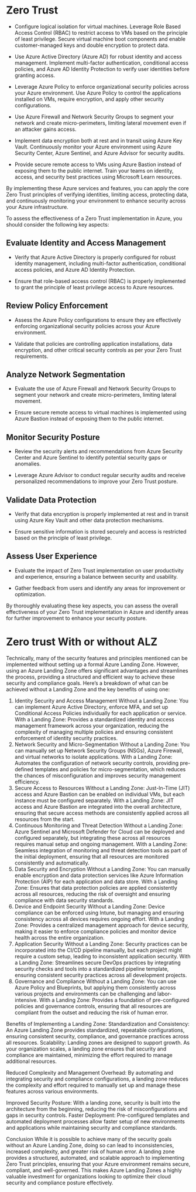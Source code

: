 # Zero Trust

  * Configure logical isolation for virtual machines. Leverage Role Based Access Control (RBAC) to restrict access to VMs based on the principle of least privilege. Secure virtual machine boot components and enable customer-managed keys and double encryption to protect data.

  * Use Azure Active Directory (Azure AD) for robust identity and access management. Implement multi-factor authentication, conditional access policies, and Azure AD Identity Protection to verify user identities before granting access.

  * Leverage Azure Policy to enforce organizational security policies across your Azure environment. Use Azure Policy to control the applications installed on VMs, require encryption, and apply other security configurations.

  * Use Azure Firewall and Network Security Groups to segment your network and create micro-perimeters, limiting lateral movement even if an attacker gains access.

  * Implement data encryption both at rest and in transit using Azure Key Vault. Continuously monitor your Azure environment using Azure Security Center, Azure Sentinel, and Azure Advisor for security audits.

  * Provide secure remote access to VMs using Azure Bastion instead of exposing them to the public internet. Train your teams on identity, access, and security best practices using Microsoft Learn resources.

By implementing these Azure services and features, you can apply the core Zero Trust principles of verifying identities, limiting access, protecting data, and continuously monitoring your environment to enhance security across your Azure infrastructure.

To assess the effectiveness of a Zero Trust implementation in Azure, you should consider the following key aspects:

## Evaluate Identity and Access Management

  * Verify that Azure Active Directory is properly configured for robust identity management, including multi-factor authentication, conditional access policies, and Azure AD Identity Protection.

  * Ensure that role-based access control (RBAC) is properly implemented to grant the principle of least privilege access to Azure resources.

## Review Policy Enforcement

  * Assess the Azure Policy configurations to ensure they are effectively enforcing organizational security policies across your Azure environment.

  * Validate that policies are controlling application installations, data encryption, and other critical security controls as per your Zero Trust requirements.

## Analyze Network Segmentation

  * Evaluate the use of Azure Firewall and Network Security Groups to segment your network and create micro-perimeters, limiting lateral movement.

  * Ensure secure remote access to virtual machines is implemented using Azure Bastion instead of exposing them to the public internet.

## Monitor Security Posture

  * Review the security alerts and recommendations from Azure Security Center and Azure Sentinel to identify potential security gaps or anomalies.

  * Leverage Azure Advisor to conduct regular security audits and receive personalized recommendations to improve your Zero Trust posture.

## Validate Data Protection

  * Verify that data encryption is properly implemented at rest and in transit using Azure Key Vault and other data protection mechanisms.

  * Ensure sensitive information is stored securely and access is restricted based on the principle of least privilege.

## Assess User Experience

  * Evaluate the impact of Zero Trust implementation on user productivity and experience, ensuring a balance between security and usability.

  * Gather feedback from users and identify any areas for improvement or optimization.

By thoroughly evaluating these key aspects, you can assess the overall effectiveness of your Zero Trust implementation in Azure and identify areas for further improvement to enhance your security posture.

# Zero trust With or without ALZ
Technically, many of the security features and principles mentioned can be implemented without setting up a formal Azure Landing Zone. However, using an Azure Landing Zone offers significant advantages and streamlines the process, providing a structured and efficient way to achieve these security and compliance goals. Here’s a breakdown of what can be achieved without a Landing Zone and the key benefits of using one:

1. Identity Security and Access Management
Without a Landing Zone: You can implement Azure Active Directory, enforce MFA, and set up Conditional Access Policies individually for each application or service.
With a Landing Zone: Provides a standardized identity and access management framework across your organization, reducing the complexity of managing multiple policies and ensuring consistent enforcement of identity security practices.
2. Network Security and Micro-Segmentation
Without a Landing Zone: You can manually set up Network Security Groups (NSGs), Azure Firewall, and virtual networks to isolate applications.
With a Landing Zone: Automates the configuration of network security controls, providing pre-defined templates and policies for micro-segmentation, which reduces the chances of misconfiguration and improves security management efficiency.
3. Secure Access to Resources
Without a Landing Zone: Just-In-Time (JIT) access and Azure Bastion can be enabled on individual VMs, but each instance must be configured separately.
With a Landing Zone: JIT access and Azure Bastion are integrated into the overall architecture, ensuring that secure access methods are consistently applied across all resources from the start.
4. Continuous Monitoring and Threat Detection
Without a Landing Zone: Azure Sentinel and Microsoft Defender for Cloud can be deployed and configured separately, but integrating these across all resources requires manual setup and ongoing management.
With a Landing Zone: Seamless integration of monitoring and threat detection tools as part of the initial deployment, ensuring that all resources are monitored consistently and automatically.
5. Data Security and Encryption
Without a Landing Zone: You can manually enable encryption and data protection services like Azure Information Protection (AIP) for each application and data store.
With a Landing Zone: Ensures that data protection policies are applied consistently across all resources, reducing the risk of oversight and ensuring compliance with data security standards.
6. Device and Endpoint Security
Without a Landing Zone: Device compliance can be enforced using Intune, but managing and ensuring consistency across all devices requires ongoing effort.
With a Landing Zone: Provides a centralized management approach for device security, making it easier to enforce compliance policies and monitor device health across the entire organization.
7. Application Security
Without a Landing Zone: Security practices can be incorporated into the CI/CD pipeline manually, but each project might require a custom setup, leading to inconsistent application security.
With a Landing Zone: Streamlines secure DevOps practices by integrating security checks and tools into a standardized pipeline template, ensuring consistent security practices across all development projects.
8. Governance and Compliance
Without a Landing Zone: You can use Azure Policy and Blueprints, but applying them consistently across various projects and environments can be challenging and labor-intensive.
With a Landing Zone: Provides a foundation of pre-configured policies and governance controls, ensuring that all resources are compliant from the outset and reducing the risk of human error.

Benefits of Implementing a Landing Zone:
Standardization and Consistency: An Azure Landing Zone provides standardized, repeatable configurations, ensuring consistent security, compliance, and governance practices across all resources.
Scalability: Landing zones are designed to support growth. As your organization scales, a landing zone ensures that security and compliance are maintained, minimizing the effort required to manage additional resources.

Reduced Complexity and Management Overhead: By automating and integrating security and compliance configurations, a landing zone reduces the complexity and effort required to manually set up and manage these features across various environments.

Improved Security Posture: With a landing zone, security is built into the architecture from the beginning, reducing the risk of misconfigurations and gaps in security controls.
Faster Deployment: Pre-configured templates and automated deployment processes allow faster setup of new environments and applications while maintaining security and compliance standards.

Conclusion
While it is possible to achieve many of the security goals without an Azure Landing Zone, doing so can lead to inconsistencies, increased complexity, and greater risk of human error. A landing zone provides a structured, automated, and scalable approach to implementing Zero Trust principles, ensuring that your Azure environment remains secure, compliant, and well-governed. This makes Azure Landing Zones a highly valuable investment for organizations looking to optimize their cloud security and compliance posture effectively.